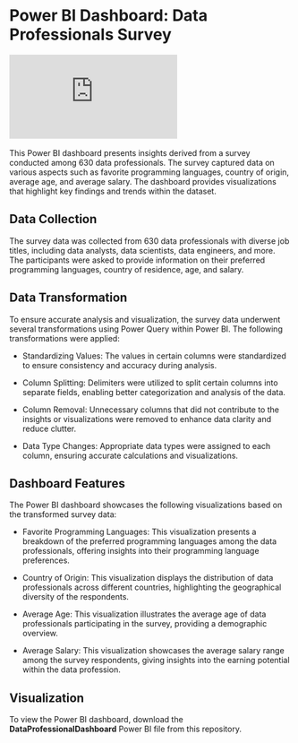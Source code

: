 # Power BI Dashboard: Data Professionals Survey

![PDF file](https://github.com/rbartolonbarrios/data-professsional-survey-dashboard/blob/main/DataProfessionalDashboard.pdf)

This Power BI dashboard presents insights derived from a survey conducted among 630 data professionals. The survey captured data on various aspects such as favorite programming languages, country of origin, average age, and average salary. The dashboard provides visualizations that highlight key findings and trends within the dataset.

## Data Collection

The survey data was collected from 630 data professionals with diverse job titles, including data analysts, data scientists, data engineers, and more. The participants were asked to provide information on their preferred programming languages, country of residence, age, and salary.

## Data Transformation

To ensure accurate analysis and visualization, the survey data underwent several transformations using Power Query within Power BI. The following transformations were applied:

- Standardizing Values: The values in certain columns were standardized to ensure consistency and accuracy during analysis.

- Column Splitting: Delimiters were utilized to split certain columns into separate fields, enabling better categorization and analysis of the data.

- Column Removal: Unnecessary columns that did not contribute to the insights or visualizations were removed to enhance data clarity and reduce clutter.

- Data Type Changes: Appropriate data types were assigned to each column, ensuring accurate calculations and visualizations.

## Dashboard Features

The Power BI dashboard showcases the following visualizations based on the transformed survey data:

- Favorite Programming Languages: This visualization presents a breakdown of the preferred programming languages among the data professionals, offering insights into their programming language preferences.

- Country of Origin: This visualization displays the distribution of data professionals across different countries, highlighting the geographical diversity of the respondents.

- Average Age: This visualization illustrates the average age of data professionals participating in the survey, providing a demographic overview.

- Average Salary: This visualization showcases the average salary range among the survey respondents, giving insights into the earning potential within the data profession.

## Visualization
To view the Power BI dashboard, download the **DataProfessionalDashboard** Power BI file from this repository.




